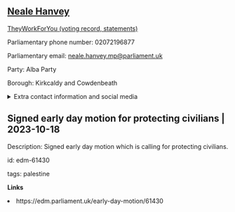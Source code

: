 ## <a href="https://members.parliament.uk/member/4782/contact">Neale Hanvey</a>

<a href="https://www.theyworkforyou.com/mp/25873/neale_hanvey/kirkcaldy_and_cowdenbeath">TheyWorkForYou (voting record, statements)</a> 

Parliamentary phone number: 02072196877 

Parliamentary email: neale.hanvey.mp@parliament.uk 

Party: Alba Party 

Borough: Kirkcaldy and Cowdenbeath 

<details><summary>Extra contact information and social media</summary> 
<li>Website:</li>
<li>Twitter: https://twitter.com/JNHanvey</li>
<li>Constituency office phone number: 01592210088</li>
<li>Constituency office email:</li>
<li>Facebook: https://www.facebook.com/NealeHanveyMP/</li>
<li>Instagram:</li>
<li>Youtube:</li>
<li>Linkedin:</li>
<li>Government department phone number:</li>
<li>Government department email:</li>
<li>Threads:</li>
<li>Party office phone number:</li>
<li>Party office email:</li>
<li>Tiktok:</li>
</details>

## Signed early day motion for protecting civilians | 2023-10-18

Description: Signed early day motion which is calling for protecting civilians. 
 
id: edm-61430 

tags: palestine 

**Links** 
 <li>https://edm.parliament.uk/early-day-motion/61430</li>
